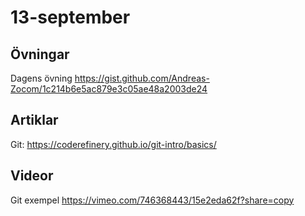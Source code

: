 # 13-september

## Övningar
Dagens övning https://gist.github.com/Andreas-Zocom/1c214b6e5ac879e3c05ae48a2003de24
## Artiklar

Git: https://coderefinery.github.io/git-intro/basics/

## Videor

Git exempel https://vimeo.com/746368443/15e2eda62f?share=copy
